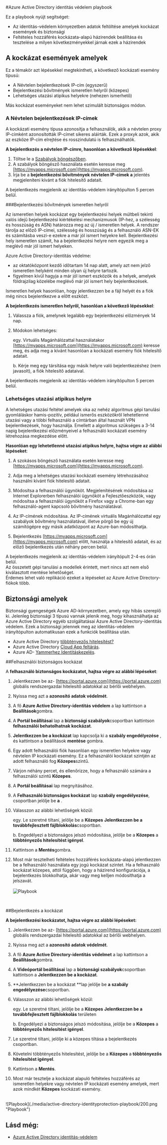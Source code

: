 <properties
    pageTitle="Azure Active Directory identitás védelmet playbook |} Microsoft Azure"
    description="Megtudhatja, hogyan Azure Active Directory-identitás védelem lehetővé teszi, hogy korlátozza a támadó kihasználni egy biztonságos identitás vagy eszközön, és biztonságos identitás vagy korábban gyanús vagy kell sérül ismert eszközt."
    services="active-directory"
    keywords="Azure active directory identitás védelmét, cloud app feltárás, alkalmazásokat, biztonsági, kockázat, kockázat szint, rés, biztonsági házirendek kezelése"
    documentationCenter=""
    authors="markusvi"
    manager="femila"
    editor=""/>

<tags
    ms.service="active-directory"
    ms.workload="identity"
    ms.tgt_pltfrm="na"
    ms.devlang="na"
    ms.topic="article"
    ms.date="08/22/2016"
    ms.author="markvi"/>

#<a name="azure-active-directory-identity-protection-playbook"></a>Azure Active Directory identitás védelem playbook 

Ez a playbook nyújt segítséget:

- Az identitás-védelem környezetben adatok feltöltése amelyek kockázat események és biztonsági
- Feltételes hozzáférés kockázata-alapú házirendek beállítása és tesztelése a milyen következményekkel járnak ezek a házirendek


## <a name="simulating-risk-events"></a>A kockázat események amelyek

Ez a témakör azt lépésekkel megtekintheti, a következő kockázati esemény típusú:

- A Névtelen bejelentkezések IP-cím (egyszerű)
- Bejelentkezési bővítmények ismeretlen helyről (közepes)
- Lehetséges utazási atipikus helyekre (nehezen ismerhető)

Más kockázat eseményeket nem lehet szimulált biztonságos módon.


### <a name="sign-ins-from-anonymous-ip-addresses"></a>A Névtelen bejelentkezések IP-címek

A kockázati esemény típusa azonosítja a felhasználók, akik a névtelen proxy IP-címként azonosították IP-címet sikeres aláírták. Ezek a proxyk azok, akik az eszköze IP-cím elrejtése és rosszindulatú is felhasználhatók.

**A bejelentkezés a névtelen IP-címre, hasonlóan a következő lépésekkel**:

1.  Töltse le a [Szabályok böngészőben](https://www.torproject.org/projects/torbrowser.html.en).
2.  A szabályok böngésző használata esetén keresse meg [https://myapps.microsoft.com](https://myapps.microsoft.com).   
3.  Írja be a **bejelentkezési bővítmények névtelen IP-címek a** jelentés megjeleníteni kívánt a fiók hitelesítő adatait.

A bejelentkezés megjelenik az identitás-védelem irányítópulton 5 percen belül. 


###<a name="sign-ins-from-unfamiliar-locations"></a>Bejelentkezési bővítmények ismeretlen helyről

Az ismeretlen helyek kockázat egy bejelentkezési helyek múltbeli tekinti valós idejű bejelentkezési kiértékelési mechanizmusok (IP-hez, a szélesség és hosszúság és ASN) határozza meg az új / ismeretlen helyek. A rendszer tárolja az előző IP-címei, szélesség és hosszúság és a felhasználó ASN-EK és számításba veszi-e ezekre a már jól ismert helyekre kell. Bejelentkezési hely ismeretlen számít, ha a bejelentkezési helyre nem egyezik meg a meglévő már jól ismert helyeken.

Azure Active Directory-identitás védelme:  

 - az oktatóközpont kezdő időtartam 14 nap alatt, amely azt nem jelző ismeretlen helyként minden olyan új helyre tartozik.
 - figyelmen kívül hagyja a már jól ismert eszközök és a helyek, amelyek földrajzilag közelébe meglévő már jól ismert hely bejelentkezések.

Ismeretlen helyek hasonlóan, hogy jelentkezzen be a fájl helyét és a fiók még nincs bejelentkezve a előtt eszközt. 


**A bejelentkezés ismeretlen helyről, hasonlóan a következő lépésekkel**:

1.  Válassza a fiók, amelynek legalább egy bejelentkezési előzmények 14 nap. 

2.  Módokon lehetséges:
    
    egy. Virtuális Magánhálózattal használatakor [https://myapps.microsoft.com](https://myapps.microsoft.com) keresse meg, és adja meg a kívánt hasonlóan a kockázati esemény fiók hitelesítő adatait.

    b. Kérje meg egy társítása egy másik helyre való bejelentkezéshez (nem javasolt), a fiók hitelesítő adataival.

A bejelentkezés megjelenik az identitás-védelem irányítópulton 5 percen belül.
 
### <a name="impossible-travel-to-atypical-location"></a>Lehetséges utazási atipikus helyre
A lehetséges utazási feltétel amelyek oka az nehéz algoritmus gépi tanulási gyomláláskor hamis-pozitív, például ismerős eszközökről lehetetlenné utazási vagy a többi felhasználó a címtárban által használt VPN bejelentkezések, hogy használja. Emellett a algoritmus szükséges a 3-14 napig bejelentkezési előzményeivel a felhasználó kockázati esemény létrehozása megkezdése előtt.

**Hasonlóan egy lehetetlenné utazási atipikus helyre, hajtsa végre az alábbi lépéseket**:

1.  A szokásos böngésző használata esetén keresse meg [https://myapps.microsoft.com](https://myapps.microsoft.com).  

2.  Adja meg a lehetséges utazási kockázati esemény létrehozásához használni kívánt fiók hitelesítő adatait.

3.  Módosítsa a felhasználói ügynököt. Megjelenítésének módosítása az Internet Explorerben felhasználói ügynököt a Fejlesztőeszközök, vagy módosítsa a felhasználói ügynököt a Firefox vagy a Chrome-ban egy felhasználó-agent kapcsoló bővítmény használatával.

4.  Az IP-címének módosítása. Az IP-címének virtuális Magánhálózattal egy szabályok bővítmény használatával, illetve pörgő be egy új számítógépre egy másik adatközpont az Azure-ban módosíthatja.

5.  Bejelentkezés [https://myapps.microsoft.com](https://myapps.microsoft.com) előtt, használja a hitelesítő adatait, és az előző bejelentkezés után néhány percen belül.

A bejelentkezés megjelenik az identitás-védelem irányítópult 2-4-es órán belül.<br>
Az összetett gépi tanulási a modellek érintett, mert nincs azt nem első kiválasztott mentése lehetőséget.<br> Érdemes lehet való replikáció ezeket a lépéseket az Azure Active Directory-fiókok több.


## <a name="simulating-vulnerabilities"></a>Biztonsági amelyek 
Biztonsági gyengeségek Azure AD-környezetben, amely egy hibás szereplő ki. Jelenleg biztonsági 3 típusú vannak jelenik meg, hogy kihasználhatja az Azure Active Directory egyéb szolgáltatásai Azure Active Directory-identitás védelem. Ezek a biztonsági jelennek meg az identitás-védelem irányítópulton automatikusan ezek a funkciók beállítása után.

-   Azure Active Directory [többtényezős hitelesítést?](../multi-factor-authentication/multi-factor-authentication.md)
-   Azure Active Directory [Cloud App feltárás](active-directory-cloudappdiscovery-whatis.md).
-   Azure AD- [Yammerhez Identitáskezelés](active-directory-privileged-identity-management-configure.md). 



##<a name="user-compromise-risk"></a>Felhasználói biztonságos kockázat

A **felhasználó biztonságos kockázatot, hajtsa végre az alábbi lépéseket**:

1.  Jelentkezzen be az- [https://portal.azure.com](https://portal.azure.com) globális rendszergazdai hitelesítő adatokkal az bérlői webhelyen.

2.  Nyissa meg azt a **azonosító adatok védelmét**. 

3.  A fő **Azure Active Directory-identitás védelem** a lap kattintson a **Beállítások**gombra. 

4.  A **Portál beállításai** lap a **biztonsági szabályok**csoportban kattintson **felhasználói behatolhatnak kockázat**. 

5.  **Jelentkezzen be a kockázat** lap kapcsolja ki a **szabály engedélyezése** , és kattintson a beállítások **mentése** gombra.

6.  Egy adott felhasználói fiók hasonlóan egy ismeretlen helyekre vagy névtelen IP kockázati esemény. Ez a felhasználói kockázat szintjén az adott felhasználó fog **Közepes**szintű.

7.  Várjon néhány percet, és ellenőrizze, hogy a felhasználó számára a felhasználói szintű **Közepes**.

8.  A **Portál beállításai** lap megnyitásához.

9.  A **Felhasználó biztonságos kockázat** lap **szabály engedélyezése**, csoportban jelölje be **a** . 

10. Válasszon az alábbi lehetőségek közül:

    egy. Le szeretné tiltani, jelölje be a **Közepes** **Jelentkezzen be a továbbfejlesztett fájlblokkolás**csoportban.

    b. Engedélyezi a biztonságos jelszó módosítása, jelölje be a **Közepes** a **többtényezős hitelesítést igényel**.

13. Kattintson a **Mentés**gombra.

14. Most már tesztelheti feltételes hozzáférés kockázata-alapú jelentkezzen be a felhasználó használata egy jogú kockázat szintet. Ha a felhasználó kockázat közepes, attól függően, hogy a házirend konfigurációja, a bejelentkezés blokkolhatja, akár vagy meg kelljen módosíthatja a jelszavát. 
<br><br>
![Playbook](./media/active-directory-identityprotection-playbook/201.png "Playbook")
<br>

 
##<a name="sign-in-risk"></a>Bejelentkezés a kockázat

 
**A bejelentkezési kockázatot, hajtsa végre az alábbi lépéseket:**

1.  Jelentkezzen be az- [https://portal.azure.com](https://portal.azure.com) globális rendszergazdai hitelesítő adatokkal az bérlői webhelyen.

2.  Nyissa meg azt a **azonosító adatok védelmét**.

3.  A fő **Azure Active Directory-identitás védelmet** a lap kattintson a **Beállítások**gombra. 

4.  A **Videóportál beállításai** lap a **biztonsági szabályok**csoportban kattintson a **Jelentkezzen be a kockázat**.

5.  **Jelentkezzen be a kockázat **lap jelölje be **a** **szabály engedélyezése**csoportban. 

7.  Válasszon az alábbi lehetőségek közül:

    egy. Le szeretné tiltani, jelölje be a **Közepes** **Jelentkezzen be a továbbfejlesztett fájlblokkolás** területen

    b. Engedélyezi a biztonságos jelszó módosítása, jelölje be a **Közepes** a **többtényezős hitelesítést igényel**.

8.  Le szeretné tiltani, jelölje ki a közepes tiltása a bejelentkezés csoportban.

9.  Követelni többtényezős hitelesítést, jelölje be a **Közepes** a **többtényezős hitelesítést igényel**.

10. Kattintson a **Mentés**.

11. Most már tesztelje a kockázat alapuló feltételes hozzáférés az ismeretlen helyekre vagy névtelen IP kockázati esemény amelyek, mert azok mindkét **Közepes** kockázati esemény.

<br>
![Playbook](./media/active-directory-identityprotection-playbook/200.png "Playbook")
<br>


## <a name="see-also"></a>Lásd még:

 - [Azure Active Directory identitás-védelem](active-directory-identityprotection.md)
